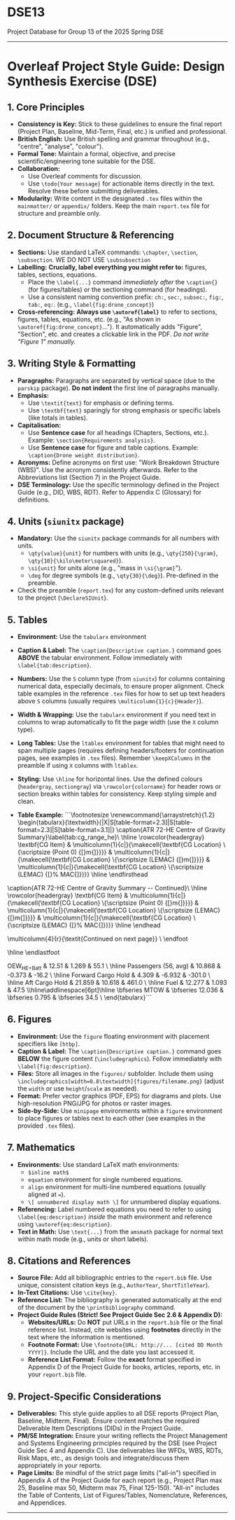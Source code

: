 # DSE13
Project Database for Group 13 of the 2025 Spring DSE

----

# Overleaf Project Style Guide: Design Synthesis Exercise (DSE)

## 1. Core Principles

*   **Consistency is Key:** Stick to these guidelines to ensure the final report (Project Plan, Baseline, Mid-Term, Final, etc.) is unified and professional.
*   **British English:** Use British spelling and grammar throughout (e.g., "centre", "analyse", "colour").
*   **Formal Tone:** Maintain a formal, objective, and precise scientific/engineering tone suitable for the DSE.
*   **Collaboration:**
    *   Use Overleaf comments for discussion.
    *   Use `\todo{Your message}` for actionable items directly in the text. Resolve these before submitting deliverables.
*   **Modularity:** Write content in the designated `.tex` files within the `mainmatter/` or `appendix/` folders. Keep the main `report.tex` file for structure and preamble only.

## 2. Document Structure & Referencing

*   **Sections:** Use standard LaTeX commands: `\chapter`, `\section`, `\subsection`. WE DO NOT USE `\subsubsection`
*   **Labelling:** **Crucially, label everything you might refer to:** figures, tables, sections, equations.
    *   Place the `\label{...}` command *immediately after* the `\caption{}` (for figures/tables) or the sectioning command (for headings).
    *   Use a consistent naming convention prefix: `ch:`, `sec:`, `subsec:`, `fig:`, `tab:`, `eq:`. (e.g., `\label{fig:drone_concept}`)
*   **Cross-referencing:** **Always use `\autoref{label}`** to refer to sections, figures, tables, equations, etc. (e.g., "As shown in `\autoref{fig:drone_concept}`..."). It automatically adds "Figure", "Section", etc. and creates a clickable link in the PDF. *Do not write "Figure 1" manually.*

## 3. Writing Style & Formatting

*   **Paragraphs:** Paragraphs are separated by vertical space (due to the `parskip` package). **Do not indent** the first line of paragraphs manually.
*   **Emphasis:**
    *   Use `\textit{text}` for emphasis or defining terms.
    *   Use `\textbf{text}` sparingly for strong emphasis or specific labels (like totals in tables).
*   **Capitalisation:**
    *   Use **Sentence case** for all headings (Chapters, Sections, etc.). Example: `\section{Requirements analysis}`.
    *   Use **Sentence case** for figure and table captions. Example: `\caption{Drone weight distribution}`.
*   **Acronyms:** Define acronyms on first use: "Work Breakdown Structure (WBS)". Use the acronym consistently afterwards. Refer to the Abbreviations list (Section 7) in the Project Guide.
*   **DSE Terminology:** Use the specific terminology defined in the Project Guide (e.g., DID, WBS, RDT). Refer to Appendix C (Glossary) for definitions.

## 4. Units (`siunitx` package)

*   **Mandatory:** Use the `siunitx` package commands for all numbers with units.
    *   `\qty{value}{unit}` for numbers with units (e.g., `\qty{250}{\gram}`, `\qty{10}{\kilo\meter\squared}`).
    *   `\si{unit}` for units alone (e.g., "mass in `\si{\gram}`").
    *   `\deg` for degree symbols (e.g., `\qty{30}{\deg}`). Pre-defined in the preamble.
*   Check the preamble (`report.tex`) for any custom-defined units relevant to the project (`\DeclareSIUnit`).

## 5. Tables

*   **Environment:** Use the `tabularx` environment
*   **Caption & Label:** The `\caption{Descriptive caption.}` command goes **ABOVE** the tabular environment. Follow immediately with `\label{tab:description}`.
*   **Numbers:** Use the `S` column type (from `siunitx`) for columns containing numerical data, especially decimals, to ensure proper alignment. Check table examples in the reference `.tex` files for how to set up text headers above `S` columns (usually requires `\multicolumn{1}{c}{Header}`).
*   **Width & Wrapping:** Use the `tabularx` environment if you need text in columns to wrap automatically to fit the page width (use the `X` column type).
*   **Long Tables:** Use the `ltablex` environment for tables that might need to span multiple pages (requires defining headers/footers for continuation pages, see examples in `.tex` files). Remember `\keepXColumns` in the preamble if using `X` columns with `ltablex`.
*   **Styling:** Use `\hline` for horizontal lines. Use the defined colours (`headergray`, `sectiongray`) via `\rowcolor{colorname}` for header rows or section breaks within tables for consistency. Keep styling simple and clean.

*   **Table Example:** ```\footnotesize
\renewcommand{\arraystretch}{1.2}
\begin{tabularx}{\textwidth}{|X|S[table-format=2.3]|S[table-format=2.3]|S[table-format=3.1]|}
\caption{ATR 72-HE Centre of Gravity Summary}\label{tab:cg_range_he}\\
\hline
\rowcolor{headergray}
\textbf{CG Item} & 
\multicolumn{1}{c|}{\makecell{\textbf{CG Location} \\{\scriptsize (Point 0) {[}m{]}}}} & 
\multicolumn{1}{c|}{\makecell{\textbf{CG Location} \\{\scriptsize  (LEMAC) {[}m{]}}}} & 
\multicolumn{1}{c|}{\makecell{\textbf{CG Location} \\{\scriptsize  (LEMAC) {[}\% MAC{]}}}}
\hline \endfirsthead

\caption{ATR 72-HE Centre of Gravity Summary -- Continued}\\
\hline
\rowcolor{headergray}
\textbf{CG Item} & 
\multicolumn{1}{c|}{\makecell{\textbf{CG Location} \\{\scriptsize  (Point 0) {[}m{]}}}} & 
\multicolumn{1}{c|}{\makecell{\textbf{CG Location} \\{\scriptsize  (LEMAC) {[}m{]}}}} & 
\multicolumn{1}{c|}{\makecell{\textbf{CG Location} \\{\scriptsize  (LEMAC) {[}\% MAC{]}}}}
\hline \endhead

\multicolumn{4}{r}{\textit{Continued on next page}} \\
\endfoot

\hline \endlastfoot

$\text{OEW}_\text{HE+Batt}$ & 12.51 & 1.269 & 55.1 \\ \hline
Passengers (56, avg) & 10.868 & -0.373 & -16.2 \\ \hline
Forward Cargo Hold             & 4.309  & -6.932 & -301.0 \\ \hline
Aft Cargo Hold                 & 21.859 & 10.618 & 461.0 \\ \hline
Fuel                 & 12.277 & 1.093 & 47.5 \\\hline\addlinespace[6pt]\hline
\bfseries MTOW      & \bfseries 12.036 & \bfseries 0.795 & \bfseries 34.5 \\
\end{tabularx}```

## 6. Figures

*   **Environment:** Use the `figure` floating environment with placement specifiers like `[htbp]`.
*   **Caption & Label:** The `\caption{Descriptive caption.}` command goes **BELOW** the figure content (`\includegraphics`). Follow immediately with `\label{fig:description}`.
*   **Files:** Store all images in the `figures/` subfolder. Include them using `\includegraphics[width=0.8\textwidth]{figures/filename.png}` (adjust the `width` or use `height`/`scale` as needed).
*   **Format:** Prefer vector graphics (PDF, EPS) for diagrams and plots. Use high-resolution PNG/JPG for photos or raster images.
*   **Side-by-Side:** Use `minipage` environments within a `figure` environment to place figures or tables next to each other (see examples in the provided `.tex` files).

## 7. Mathematics

*   **Environments:** Use standard LaTeX math environments:
    *   `$inline math$`
    *   `equation` environment for single numbered equations.
    *   `align` environment for multi-line numbered equations (usually aligned at `=`).
    *   `\[ unnumbered display math \]` for unnumbered display equations.
*   **Referencing:** Label numbered equations you need to refer to using `\label{eq:description}` *inside* the math environment and reference using `\autoref{eq:description}`.
*   **Text in Math:** Use `\text{...}` from the `amsmath` package for normal text within math mode (e.g., units or short labels).

## 8. Citations and References

*   **Source File:** Add all bibliographic entries to the `report.bib` file. Use unique, consistent citation keys (e.g., `AuthorYear`, `ShortTitleYear`).
*   **In-Text Citations:** Use `\cite{key}`.
*   **Reference List:** The bibliography is generated automatically at the end of the document by the `\printbibliography` command.
*   **Project Guide Rules (Strict! See Project Guide Sec 2.6 & Appendix D):**
    *   **Websites/URLs:** Do **NOT** put URLs in the `report.bib` file or the final reference list. Instead, cite websites using **footnotes** directly in the text where the information is mentioned.
    *   **Footnote Format:** Use `\footnote{URL: http://... [cited DD Month YYYY]}`. Include the URL and the date you last accessed it.
    *   **Reference List Format:** Follow the **exact** format specified in Appendix D of the Project Guide for books, articles, reports, etc. in your `report.bib` file.

## 9. Project-Specific Considerations

*   **Deliverables:** This style guide applies to all DSE reports (Project Plan, Baseline, Midterm, Final). Ensure content matches the required Deliverable Item Descriptions (DIDs) in the Project Guide.
*   **PM/SE Integration:** Ensure your writing reflects the Project Management and Systems Engineering principles required by the DSE (see Project Guide Sec 4 and Appendix C). Use deliverables like WFDs, WBS, RDTs, Risk Maps, etc., as design tools and integrate/discuss them appropriately in your reports.
*   **Page Limits:** Be mindful of the strict page limits ("all-in") specified in Appendix A of the Project Guide for each report (e.g., Project Plan max 25, Baseline max 50, Midterm max 75, Final 125-150). "All-in" includes the Table of Contents, List of Figures/Tables, Nomenclature, References, and Appendices.

---
